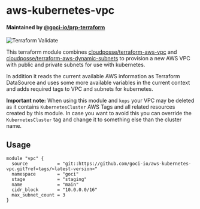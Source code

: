 # aws-kubernetes-vpc

#### Maintained by [@goci-io/prp-terraform](https://github.com/orgs/goci-io/teams/prp-terraform)

![Terraform Validate](https://github.com/goci-io/aws-kubernetes-vpc/workflows/Terraform%20Validate/badge.svg)

This terraform module combines [cloudposse/terraform-aws-vpc](https://github.com/cloudposse/terraform-aws-vpc) and [cloudposse/terraform-aws-dynamic-subnets](https://github.com/cloudposse/terraform-aws-dynamic-subnets) to provision a new AWS VPC with public and private subnets for use with kubernetes.

In addition it reads the current available AWS information as Terraform DataSource and uses some more available variables in the current context and adds required tags to VPC and subnets for kubernetes.

**Important note:** When using this module and `kops` your VPC may be deleted as it contains `KubernetesCluster` AWS Tags and all related resources created by this module. In case you want to avoid this you can override the `KubernetesCluster` tag and change it to something else than the cluster name.


## Usage

```hcl
module "vpc" {
  source           = "git::https://github.com/goci-io/aws-kubernetes-vpc.git?ref=tags/<latest-version>"
  namespace        = "goci"
  stage            = "staging"
  name             = "main"
  cidr_block       = "10.0.0.0/16"
  max_subnet_count = 3
}
```
